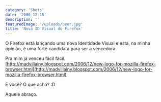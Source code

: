 ```yaml
---
category: 'Shots'
date: '2006-12-15'
description: ''
featuredImage: '/uploads/beer.jpg'
title: 'Nova ID Visual do Firefox'
---
```


O Firefox está lançando uma nova Identidade Visual e esta, na minha opinião, é uma forte candidata para ser a vencedora.

Pra mim já venceu fácil fácil. [http://madvillainy.blogspot.com/2006/12/new-logo-for-mozilla-firefox-browser.html](http://madvillainy.blogspot.com/2006/12/new-logo-for-mozilla-firefox-browser.html)

E você? O que acha? :D

Aquele abraço.
